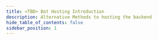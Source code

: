 ```yaml
---
title: <TBD> Bot Hosting Introduction
description: Alternative Methods to hosting the backend
hide_table_of_contents: false
sidebar_position: 1
---
```

